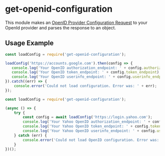 # get-openid-configuration

This module makes an [OpenID Provider Configuration Request](http://openid.net/specs/openid-connect-discovery-1_0.html#ProviderConfigurationRequest)
to your OpenId provider and parses the response to an object.

## Usage Example

```javascript
const loadConfig = require('get-openid-configuration');

loadConfig('https://accounts.google.com').then(config => {
   console.log('Your OpenID authorization_endpoint: ' + config.authorization_endpoint);
   console.log('Your OpenID token_endpoint: ' + config.token_endpoint);
   console.log('Your OpenID userinfo_endpoint: ' + config.userinfo_endpoint);
}).catch((err) => {
    console.error('Could not load configuration. Error was: ' + err);
});
```

```javascript
const loadConfig = require('get-openid-configuration');

(async () => {
    try {
        const config = await loadConfig('https://login.yahoo.com');
        console.log('Your Yahoo OpenID authorization_endpoint: ' + config.authorization_endpoint);
        console.log('Your Yahoo OpenID token_endpoint: ' + config.token_endpoint);
        console.log('Your Yahoo OpenID userinfo_endpoint: ' + config.userinfo_endpoint);
    } catch (err) {
        console.error('Could not load OpenID configuration. Error was: ' + err);
    }
})();
```
